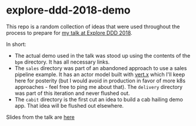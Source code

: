 # explore-ddd-2018-demo

This repo is a random collection of ideas that were used throughout the process to prepare for [my talk at Explore DDD 2018](http://exploreddd.com/speakers/justin-holmes.html).

In short:

- The actual demo used in the talk was stood up using the contents of the `bpm` directory. It has all necessary links.
- The `sales` directory was part of an abandoned approach to use a sales pipeline example. It has an actor model built with [vert.x](https://vertx.io/) which I'll keep here for posterity (but I would avoid in production in favor of more k8s approaches - feel free to ping me about that). The `delivery` directory was part of this iteration and never flushed out.
- The `cabit` directory is the first cut an idea to build a cab hailing demo app. That idea will be flushed out elsewhere. 


Slides from the talk are [here](https://www.slideshare.net/JustinHolmes2/visualizing-your-event-storm-in-new-ways)